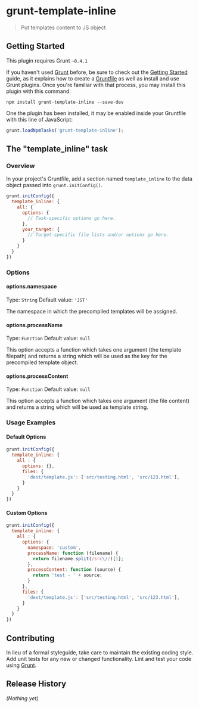 # grunt-template-inline

> Put templates content to JS object

## Getting Started
This plugin requires Grunt `~0.4.1`

If you haven't used [Grunt](http://gruntjs.com/) before, be sure to check out the [Getting Started](http://gruntjs.com/getting-started) guide, as it explains how to create a [Gruntfile](http://gruntjs.com/sample-gruntfile) as well as install and use Grunt plugins. Once you're familiar with that process, you may install this plugin with this command:

```shell
npm install grunt-template-inline --save-dev
```

One the plugin has been installed, it may be enabled inside your Gruntfile with this line of JavaScript:

```js
grunt.loadNpmTasks('grunt-template-inline');
```

## The "template_inline" task

### Overview
In your project's Gruntfile, add a section named `template_inline` to the data object passed into `grunt.initConfig()`.

```js
grunt.initConfig({
  template_inline: {
    all: {
      options: {
        // Task-specific options go here.
      },
      your_target: {
        // Target-specific file lists and/or options go here.
      }
    }
  }
})
```

### Options

#### options.namespace
Type: `String`
Default value: `'JST'`

The namespace in which the precompiled templates will be assigned.

#### options.processName
Type: `Function`
Default value: `null`

This option accepts a function which takes one argument (the template filepath) and returns a string which will be used as the key for the precompiled template object.

#### options.processContent
Type: `Function`
Default value: `null`

This option accepts a function which takes one argument (the file content) and returns a string which will be used as template string.


### Usage Examples

#### Default Options

```js
grunt.initConfig({
  template_inline: {
    all : {
      options: {},
      files: {
        'dest/template.js': ['src/testing.html', 'src/123.html'],
      }
    }
  }
})
```

#### Custom Options

```js
grunt.initConfig({
  template_inline: {
    all : {
      options: {
        namespace: 'custom',
        processName: function (filename) {
          return filename.split(/src\//)[1];
        },
        processContent: function (source) {
          return 'test - ' + source;
        }
      },
      files: {
        'dest/template.js': ['src/testing.html', 'src/123.html'],
      }
    }
  }
})
```

## Contributing
In lieu of a formal styleguide, take care to maintain the existing coding style. Add unit tests for any new or changed functionality. Lint and test your code using [Grunt](http://gruntjs.com/).

## Release History
_(Nothing yet)_
